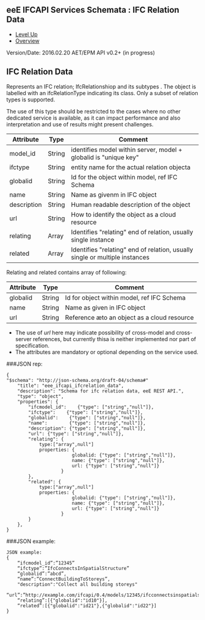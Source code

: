 ## eeE IFCAPI Services Schemata : IFC Relation Data ##

* [Level Up](../README.md)
* [Overview](./README.md)

Version/Date: 2016.02.20 AET/EPM  API v0.2+ (in progress)


## IFC Relation Data

Represents an IFC relation; IfcRelationshiop and its subtypes . The object is labelled with an ifcRelationType indicating its class. Only a subset of relation types is supported.

The use of this type should be restricted to the cases where no other dedicated service is available, as it can impact performance and also interpretation and use of results might present challenges.


 
 Attribute   | Type | Comment |
-------------|------|---------|
model_id|String|identifies model within server, model + globalid is "unique key"
ifctype |String|entity name for the actual relation objecta
globalid |String|Id for the object within model, ref IFC Schema
name |String|Name as givenm in IFC object
description  |String|Human readable description of the object 
url |String| How to identify the object as a cloud resource 
relating|Array | Identifies "relating" end of relation, usually single instance
related|Array | Identifies "relating" end of relation, usually single or multiple instances


Relating and related contains array of following:

 Attribute   | Type | Comment |
-------------|------|---------|
globalid |String|Id for object within model, ref IFC Schema
name |String|Name as given in IFC object
url |String| Reference æto an object as a cloud resource 


* The use of *url* here may indicate possibility of cross-model and cross-server references, but currently thisa is neither implemented nor part of specification.
* The attributes are mandatory or optional depending on the service used.

###JSON rep:

```
{
"$schema": "http://json-schema.org/draft-04/schema#" 
	"title": "eee_ifcapi_ifcrelation_data",
	"description": "Schema for ifc relation data, eeE REST API.",
	"type": "object",
	"properties": {
		"ifcmodel_id":    {"type": ["string","null"]},
		"ifctype":    {"type": ["string","null"]},
		"globalid":    {"type": ["string","null"]},
		"name":        {"type": ["string","null"]},
		"description": {"type": ["string","null"]},
		"url": {"type": ["string","null"]},
		"relating": {
		    type:["array",null"]
		    properties: {
                        globalid: {"type": ["string","null"]},
                        name: {"type": ["string","null"]},
                        url: {"type": ["string","null"]}
                    }
		},
		"related": {
		    type:["array",null"]
		    properties: {
                        globalid: {"type": ["string","null"]},
                        name: {"type": ["string","null"]},
                        url: {"type": ["string","null"]}
                    }
		}
	},
}
```

###JSON example:

```
JSON example: 
{
    “ifcmodel_id”:”12345”
    “ifctype”:”IfcConnectsInSpatialStructure”
    “globalid”:”abcd”,
    “name”:”ConnectBuildingToStoreys”,
    "description":"Collect all building storeys"
    “url”:”http://example.com/ifcapi/0.4/models/12345/ifcconnectsinspatialstructure/abcd",
    “relating”:[{"globalid":"id10"}],
    “related”:[{"globalid":"id21"},{"globalid":"id22"}]
}
```
